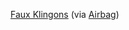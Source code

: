 ---
layout: post
wordpress_id: 178
wordpress_url: http://noesbueno.com/archives/178
date: '2007-01-20 10:32:24 -0600'
date_gmt: '2007-01-20 15:32:24 -0600'
body: |
  <p><a href="http://www.comedycentral.com/motherload/player.jhtml?ml_video=80893&ml_collection=&ml_gateway=&ml_gateway_id=&ml_comedian=&ml_runtime=&ml_context=show&ml_origin_url=%2F&ml_playlist=&lnk=&is_large=true">Faux Klingons</a> <span class="via">(via <a href="http://www.airbagindustries.com/">Airbag</a>)</span></p>
---